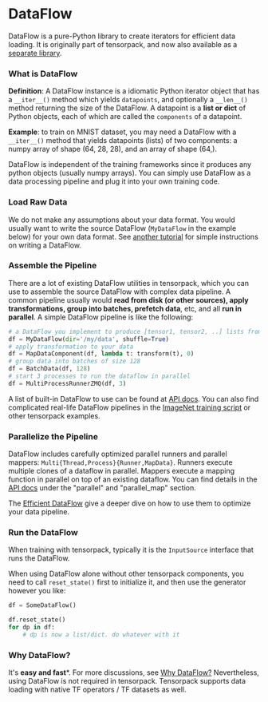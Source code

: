 
# DataFlow

DataFlow is a pure-Python library to create iterators for efficient data loading.
It is originally part of tensorpack, and now also available as a [separate library](https://github.com/tensorpack/dataflow).

### What is DataFlow

**Definition**: A DataFlow instance is a idiomatic Python iterator object that has a `__iter__()` method
which yields `datapoints`, and optionally a `__len__()` method returning the size of the DataFlow.
A datapoint is a **list or dict** of Python objects, each of which are called the `components` of a datapoint.

**Example**: to train on MNIST dataset, you may need a DataFlow with a `__iter__()` method
that yields datapoints (lists) of two components:
a numpy array of shape (64, 28, 28), and an array of shape (64,).

DataFlow is independent of the training frameworks since it produces any python objects
(usually numpy arrays).
You can simply use DataFlow as a data processing pipeline and plug it into your own training code.

### Load Raw Data
We do not make any assumptions about your data format.
You would usually want to write the source DataFlow (`MyDataFlow` in the example below) for your own data format.
See [another tutorial](extend/dataflow.html) for simple instructions on writing a DataFlow.

### Assemble the Pipeline
There are a lot of existing DataFlow utilities in tensorpack, which you can use to assemble
the source DataFlow with complex data pipeline.
A common pipeline usually would 
__read from disk (or other sources), 
apply transformations, 
group into batches, prefetch data__, etc, and all __run in parallel__.
A simple DataFlow pipeline is like the following:

````python
# a DataFlow you implement to produce [tensor1, tensor2, ..] lists from whatever sources:
df = MyDataFlow(dir='/my/data', shuffle=True)
# apply transformation to your data
df = MapDataComponent(df, lambda t: transform(t), 0)
# group data into batches of size 128
df = BatchData(df, 128)
# start 3 processes to run the dataflow in parallel
df = MultiProcessRunnerZMQ(df, 3)
````

A list of built-in DataFlow to use can be found at [API docs](../modules/dataflow.html).
You can also find complicated real-life DataFlow pipelines in the [ImageNet training script](../examples/ImageNetModels/imagenet_utils.py)
or other tensorpack examples.

### Parallelize the Pipeline

DataFlow includes carefully optimized parallel runners and parallel mappers: `Multi{Thread,Process}{Runner,MapData}`.
Runners execute multiple clones of a dataflow in parallel.
Mappers execute a mapping function in parallel on top of an existing dataflow.
You can find details in the [API docs](../modules/dataflow.html) under the
"parallel" and "parallel_map" section.

The [Efficient DataFlow](efficient-dataflow.html) give a deeper dive
on how to use them to optimize your data pipeline.

### Run the DataFlow

When training with tensorpack, typically it is the `InputSource` interface that runs the DataFlow.

When using DataFlow alone without other tensorpack components,
you need to call `reset_state()` first to initialize it,
and then use the generator however you like:

```python
df = SomeDataFlow()

df.reset_state()
for dp in df:
    # dp is now a list/dict. do whatever with it
```

### Why DataFlow?

It's **easy and fast***. For more discussions, see [Why DataFlow?](/tutorial/philosophy/dataflow.html)
Nevertheless, using DataFlow is not required in tensorpack.
Tensorpack supports data loading with native TF operators / TF datasets as well.
